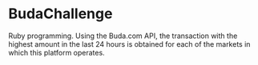 # BudaChallenge
Ruby programming.
Using the Buda.com API, the transaction with the highest amount in the last 24 hours is obtained for each of the markets in which this platform operates.
